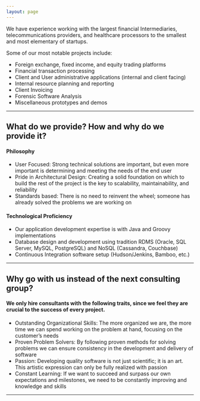 ```yaml
---
layout: page
---
```


We have experience working with the largest financial Intermediaries, telecommunications providers, and healthcare processors to the smallest and most elementary of startups.

Some of our most notable projects include:

- Foreign exchange, fixed income, and equity trading platforms
- Financial transaction processing
- Client and User administrative applications (internal and client facing)
- Internal resource planning and reporting
- Client Invoicing
- Forensic Software Analysis
- Miscellaneous prototypes and demos

___

## What do we provide? How and why do we provide it?

#### Philosophy

- User Focused: Strong technical solutions are important, but even more important is determining and meeting the needs of the end user
- Pride in Architectural Design: Creating a solid foundation on which to build the rest of the project is the key to scalability, maintainability, and reliability
- Standards based: There is no need to reinvent the wheel; someone has already solved the problems we are working on
 
#### Technological Proficiency

- Our application development expertise is with Java and Groovy implementations
- Database design and development using tradition RDMS (Oracle, SQL Server, MySQL, PostgreSQL) and NoSQL (Cassandra, Couchbase)
- Continuous Integration software setup (Hudson/Jenkins, Bamboo, etc.)

___

## Why go with us instead of the next consulting group?

#### We only hire consultants with the following traits, since we feel they are crucial to the success of every project.

- Outstanding Organizational Skills: The more organized we are, the more time we can spend working on the problem at hand, focusing on the customer’s needs
- Proven Problem Solvers: By following proven methods for solving problems we can ensure consistency in the development and delivery of software
- Passion: Developing quality software is not just scientific; it is an art. This artistic expression can only be fully realized with passion
- Constant Learning: If we want to succeed and surpass our own expectations and milestones, we need to be constantly improving and knowledge and skills

___
